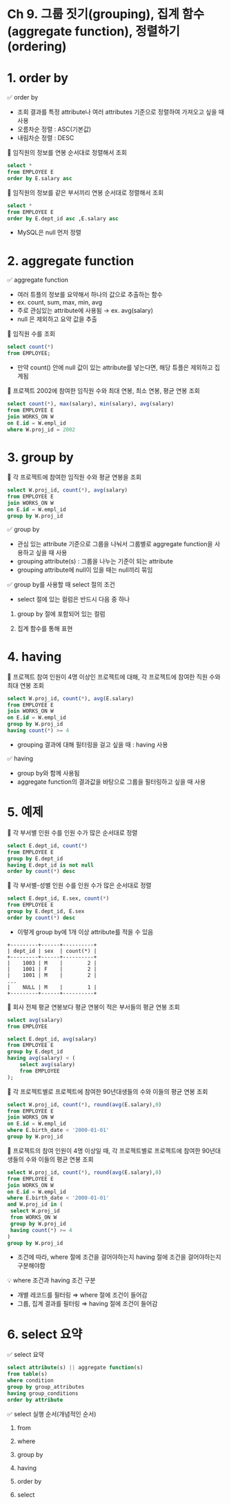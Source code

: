 # Ch 9. 그룹 짓기(grouping), 집계 함수(aggregate function), 정렬하기(ordering)

# 1. order by

✅ order by

- 조회 결과를 특정 attribute나 여러 attributes 기준으로 정렬하여 가져오고 싶을 때 사용
- 오름차순 정렬 : ASC(기본값)
- 내림차순 정렬 : DESC

🤖 임직원의 정보를 연봉 순서대로 정렬해서 조회

```sql
select *
from EMPLOYEE E
order by E.salary asc
```

🤖 임직원의 정보를 같은 부서끼리 연봉 순서대로 정렬해서 조회

```sql
select *
from EMPLOYEE E
order by E.dept_id asc ,E.salary asc
```

- MySQL은 null 먼저 정렬

# 2. aggregate function

✅ aggregate function

- 여러 튜플의 정보를 요약해서 하나의 값으로 추출하는 함수
- ex. count, sum, max, min, avg
- 주로 관심있는 attribute에 사용됨 → ex. avg(salary)
- null 은 제외하고 요약 값을 추출

🤖 임직원 수를 조회

```sql
select count(*)
from EMPLOYEE;
```

- 만약 count() 안에 null 값이 있는 attribute를 넣는다면, 해당 튜플은 제외하고 집계됨

🤖 프로젝트 2002에 참여한 임직원 수와 최대 연봉, 최소 연봉, 평균 연봉 조회

```sql
select count(*), max(salary), min(salary), avg(salary)
from EMPLOYEE E
join WORKS_ON W
on E.id = W.empl_id
where W.proj_id = 2002
```

# 3. group by

🤖 각 프로젝트에 참여한 임직원 수와 평균 연봉을 조회

```sql
select W.proj_id, count(*), avg(salary)
from EMPLOYEE E
join WORKS_ON W
on E.id = W.empl_id
group by W.proj_id
```

✅ group by

- 관심 있는 attribute 기준으로 그룹을 나눠서 그룹별로 aggregate function을 사용하고 싶을 때 사용
- grouping attribute(s) : 그룹을 나누는 기준이 되는 attribute
- grouping attribute에 null이 있을 때는 null끼리 묶임

✅ group by를 사용할 때 select 절의 조건

- select 절에 있는 컬럼은 반드시 다음 중 하나

1. group by 절에 포함되어 있는 컬럼

2. 집계 함수를 통해 표현

# 4. having

🤖 프로젝트 참여 인원이 4명 이상인 프로젝트에 대해, 각 프로젝트에 참여한 직원 수와 최대 연봉 조회

```sql
select W.proj_id, count(*), avg(E.salary)
from EMPLOYEE E
join WORKS_ON W
on E.id = W.empl_id
group by W.proj_id
having count(*) >= 4
```

- grouping 결과에 대해 필터링을 걸고 싶을 때 : having 사용

✅ having

- group by와 함께 사용됨
- aggregate function의 결과값을 바탕으로 그룹을 필터링하고 싶을 때 사용

# 5. 예제

🤖 각 부서별 인원 수를 인원 수가 많은 순서대로 정렬

```sql
select E.dept_id, count(*)
from EMPLOYEE E
group by E.dept_id
having E.dept_id is not null
order by count(*) desc
```

🤖 각 부서별-성별 인원 수를 인원 수가 많은 순서대로 정렬

```sql
select E.dept_id, E.sex, count(*)
from EMPLOYEE E
group by E.dept_id, E.sex
order by count(*) desc
```

- 이렇게 group by에 1개 이상 attribute를 적을 수 있음

```
+---------+------+----------+
| dept_id | sex  | count(*) |
+---------+------+----------+
|    1003 | M    |        2 |
|    1001 | F    |        2 |
|    1001 | M    |        2 |
...
|    NULL | M    |        1 |
+---------+------+----------+
```

🤖 회사 전체 평균 연봉보다 평균 연봉이 적은 부서들의 평균 연봉 조회

```sql
select avg(salary)
from EMPLOYEE
```

```sql
select E.dept_id, avg(salary)
from EMPLOYEE E
group by E.dept_id
having avg(salary) < (
	select avg(salary)
	from EMPLOYEE
);
```

🤖 각 프로젝트별로 프로젝트에 참여한 90년대생들의 수와 이들의 평균 연봉 조회

```sql
select W.proj_id, count(*), round(avg(E.salary),0)
from EMPLOYEE E
join WORKS_ON W
on E.id = W.empl_id
where E.birth_date < '2000-01-01'
group by W.proj_id
```

🤖 프로젝트의 참여 인원이 4명 이상일 때, 각 프로젝트별로 프로젝트에 참여한 90년대생들의 수와 이들의 평균 연봉 조회

```sql
select W.proj_id, count(*), round(avg(E.salary),0)
from EMPLOYEE E
join WORKS_ON W
on E.id = W.empl_id
where E.birth_date < '2000-01-01'
and W.proj_id in (
 select W.proj_id
 from WORKS_ON W
 group by W.proj_id
 having count(*) >= 4
)
group by W.proj_id
```

- 조건에 따라, where 절에 조건을 걸어야하는지 having 절에 조건을 걸어야하는지 구분해야함

💡 where 조건과 having 조건 구분

- 개별 레코드를 필터링 ⇒ where 절에 조건이 들어감
- 그룹, 집계 결과를 필터링 ⇒ having 절에 조건이 들어감

# 6. select 요약

✅ select 요약

```sql
select attribute(s) || aggregate function(s)
from table(s)
where condition
group by group_attributes
having group_conditions
order by attribute
```

✅ select 실행 순서(개념적인 순서)

1. from

2. where

3. group by

4. having

5. order by

6. select